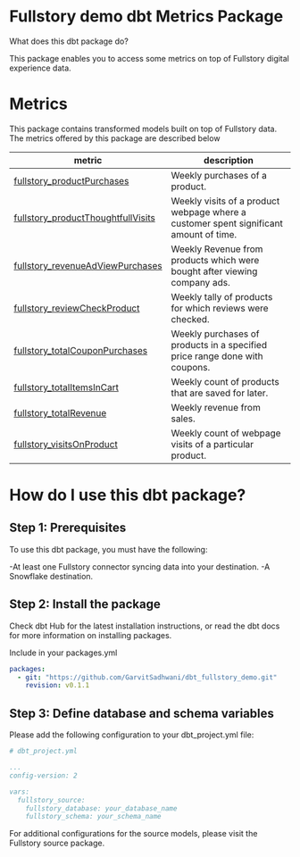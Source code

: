 # Fullstory demo dbt Metrics Package

What does this dbt package do?

This package enables you to access some metrics on top of Fullstory digital experience data.

# Metrics
This package contains transformed models built on top of Fullstory data. The metrics offered by this package are described below


| **metric**                          | **description**                                                                                                                                                                                                                              |
|--------------------------------|------------------------------------------------------------------------------------------------------------------------------------------------------------------------------------------------------------------------------------------|
| [fullstory_productPurchases](https://github.com/GarvitSadhwani/dbt_fullstory_demo/blob/main/models/schema.yml/#L39-L53)    | Weekly purchases of a product.                
| [fullstory_productThoughtfullVisits](https://github.com/GarvitSadhwani/dbt_fullstory_demo/blob/main/models/schema.yml/#L74-L88)      | Weekly visits of a product webpage where a customer spent significant amount of time.                         
| [fullstory_revenueAdViewPurchases](https://github.com/GarvitSadhwani/dbt_fullstory_demo/blob/main/models/schema.yml/#L125-L142)    |  Weekly Revenue from products which were bought after viewing company ads.
| [fullstory_reviewCheckProduct](https://github.com/GarvitSadhwani/dbt_fullstory_demo/blob/main/models/schema.yml/#L90-L104)    |  Weekly tally of products for which reviews were checked.
| [fullstory_totalCouponPurchases](https://github.com/GarvitSadhwani/dbt_fullstory_demo/blob/main/models/schema.yml/#L106-L123)    |         Weekly purchases of products in a specified price range done with coupons.                                                               |
| [fullstory_totalItemsInCart](https://github.com/GarvitSadhwani/dbt_fullstory_demo/blob/main/models/schema.yml/#L55-L72)    |  Weekly count of products that are saved for later.                                     |
| [fullstory_totalRevenue](https://github.com/GarvitSadhwani/dbt_fullstory_demo/blob/main/models/schema.yml/#L12-L26)    | Weekly revenue from sales.                                                         |
| [fullstory_visitsOnProduct](https://github.com/GarvitSadhwani/dbt_fullstory_demo/blob/main/models/schema.yml/#L28-L37)    |Weekly count of webpage visits of a particular product.               |

# How do I use this dbt package?

## Step 1: Prerequisites
To use this dbt package, you must have the following:

-At least one Fullstory connector syncing data into your destination.
-A Snowflake destination.

## Step 2: Install the package
Check dbt Hub for the latest installation instructions, or read the dbt docs for more information on installing packages.

Include in your packages.yml

```yaml
packages:
  - git: "https://github.com/GarvitSadhwani/dbt_fullstory_demo.git"
    revision: v0.1.1
```   
## Step 3: Define database and schema variables
Please add the following configuration to your dbt_project.yml file:

```yml
# dbt_project.yml

...
config-version: 2

vars:
  fullstory_source:
    fullstory_database: your_database_name
    fullstory_schema: your_schema_name
```


For additional configurations for the source models, please visit the Fullstory source package.
